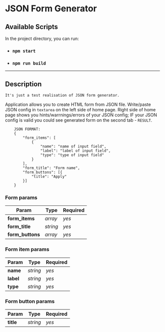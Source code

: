# JSON Form Generator

## Available Scripts

In the project directory, you can run:

-   ### `npm start`

-   ### `npm run build`

---

## Description

`It's just a test realisation of JSON form generator.`

Application allows you to create HTML form from JSON file. Write/paste JSON config in `textarea` on the left side of home page. Right side of home page shows you hints/warrnings/errors of your JSON config;
IF your JSON config is valid you could see generated form on the second tab - `RESULT`.

```javasciprt
    JSON FORMAT:
    {
        "form_items": [
            {
                "name": "name of input field",
                "label": "label of input field",
                "type": "type of input field"
            }
        ],
        "form_title": "Form name",
        "form_buttons": [{
            "title": "Apply"
        }]
    }
```

### Form params

| **Param**        | **Type** | Required |
| ---------------- | -------- | -------- |
| **form_items**   | _array_  | _yes_    |
| **form_title**   | _string_ | _yes_    |
| **form_buttons** | _array_  | _yes_    |

### Form item params

| **Param** | **Type** | Required |
| --------- | -------- | -------- |
| **name**  | _string_ | _yes_    |
| **label** | _string_ | _yes_    |
| **type**  | _string_ | _yes_    |

### Form button params

| **Param** | **Type** | Required |
| --------- | -------- | -------- |
| **title** | _string_ | _yes_    |
